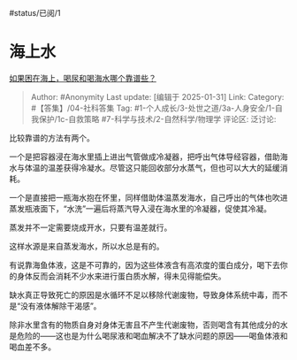 #status/已阅/1 

# 海上水
[如果困在海上，喝尿和喝海水哪个靠谱些？](https://www.zhihu.com/question/21405766/answer/89975124126)

> Author: #Anonymity
> Last update: [编辑于 2025-01-31]
> Link:
> Category: #【答集】/04-社科答集 
> Tag: #1-个人成长/3-处世之道/3a-人身安全/1-自我保护/1c-自救策略 #7-科学与技术/2-自然科学/物理学 
> 评论区:
> 泛讨论:

比较靠谱的方法有两个。

一个是把容器浸在海水里插上进出气管做成冷凝器，把呼出气体导经容器，借助海水与体温的温差获得冷凝水。尽管这只能回收部分水蒸气，但也可以大大的延缓消耗。

一个是直接把一瓶海水抱在怀里，同样借助体温蒸发海水，自己呼出的气体也吹进蒸发瓶液面下，“水洗”一遍后将蒸汽导入浸在海水里的冷凝器，促使其冷凝。

蒸发并不一定需要烧成开水，只要有温差就行。

这样水源是来自蒸发海水，所以水总是有的。

有说靠海鱼体液，这是不可靠的，因为这些体液含有高浓度的蛋白成分，喝下去你的身体反而会消耗不少水来进行蛋白质水解，得未见得能偿失。

缺水真正导致死亡的原因是水循环不足以移除代谢废物，导致身体系统中毒，而不是“没有液体解除干渴感”。

除非水里含有的物质自身对身体无害且不产生代谢废物，否则喝含有其他成分的水是危险的——这也是为什么喝尿液和喝血解决不了缺水问题的原因——喝鱼体液和喝血差不多。
